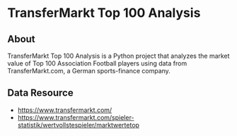 # TransferMarkt Top 100 Analysis

## About
TransferMarkt Top 100 Analysis is a Python project that analyzes the market value of Top 100 Association Football players using data from TransferMarkt.com, a German sports-finance company.

## Data Resource
* https://www.transfermarkt.com/
* https://www.transfermarkt.com/spieler-statistik/wertvollstespieler/marktwertetop
